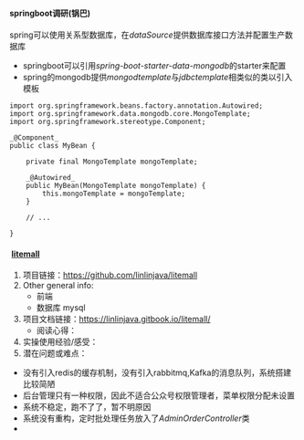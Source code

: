 #### springboot调研(锅巴)

spring可以使用关系型数据库，在*dataSource*提供数据库接口方法并配置生产数据库


- springboot可以引用*spring-boot-starter-data-mongodb*的starter来配置
- spring的mongodb提供*mongodtemplate*与*jdbctemplate*相类似的类以引入模板

```
import org.springframework.beans.factory.annotation.Autowired;
import org.springframework.data.mongodb.core.MongoTemplate;
import org.springframework.stereotype.Component;

_@Component_
public class MyBean {

	private final MongoTemplate mongoTemplate;

	_@Autowired_
	public MyBean(MongoTemplate mongoTemplate) {
		this.mongoTemplate = mongoTemplate;
	}

	// ...

}
```

####  [litemall](https://github.com/linlinjava/litemall)
1.  项目链接：https://github.com/linlinjava/litemall
2.  Other general info:
    -   前端
    -   数据库 mysql
3.  项目文档链接：https://linlinjava.gitbook.io/litemall/
    -   阅读心得：
4.  实操使用经验/感受：
5.  潜在问题或难点：
- 没有引入redis的缓存机制，没有引入rabbitmq,Kafka的消息队列，系统搭建比较简陋
- 后台管理只有一种权限，因此不适合公众号权限管理者，菜单权限分配未设置
- 系统不稳定，跑不了了，暂不明原因
- 系统没有重构，定时批处理任务放入了*AdminOrderController*类
- 

